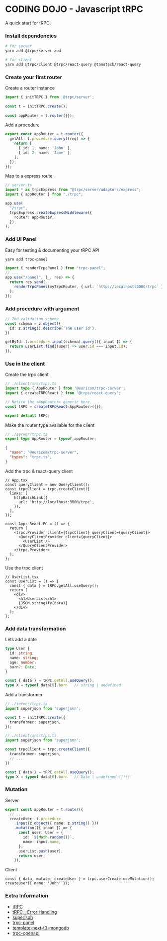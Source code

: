 # CODING DOJO - Javascript tRPC

A quick start for tRPC.

### Install dependencies

```bash
# for server
yarn add @trpc/server zod

# for client
yarn add @trpc/client @trpc/react-query @tanstack/react-query
```

### Create your first router

Create a router instance

```ts
import { initTRPC } from '@trpc/server';
 
const t = initTRPC.create();
  
const appRouter = t.router({});
```

Add a procedure

```ts
export const appRouter = t.router({
  getAll: t.procedure.query((req) => {
    return [
      { id: 1, name: 'John' },
      { id: 2, name: 'Jane' },
    ];
  }),
});
```

Map to a express route

```ts
// server.ts
import * as trpcExpress from "@trpc/server/adapters/express";
import { appRouter } from "./trpc";

app.use(
  "/trpc",
  trpcExpress.createExpressMiddleware({
    router: appRouter,
  }),
);
```

### Add UI Panel
Easy for testing & documenting your tRPC API

```bash
yarn add trpc-panel
```

```ts
import { renderTrpcPanel } from "trpc-panel";
// ...
app.use("/panel", (_, res) => {
  return res.send(
    renderTrpcPanel(myTrpcRouter, { url: `http://localhost:3000/trpc` })
  );
});
```

### Add procedure with argument

```ts
// Zod validation schema
const schema = z.object({ 
  id: z.string().describe('The user id'),
})

getById: t.procedure.input(schema).query(({ input }) => {
  return userList.find((user) => user.id === input.id);
}),
```

### Use in the client

Create the trpc client

```ts
// ./client/src/trpc.ts
import type { AppRouter } from '@euricom/trpc-server';
import { createTRPCReact } from '@trpc/react-query';

// Notice the <AppRouter> generic here.
const tRPC = createTRPCReact<AppRouter>({});

export default tRPC;
```

Make the router type available for the client

```ts
// ./server/trpc.ts
export type AppRouter = typeof appRouter;
```

```json
{
  "name": "@euricom/trpc-server",
  "types": "trpc.ts",
}
```

Add the trpc & react-query client

```tsx
// App.tsx
const queryClient = new QueryClient();
const trpcClient = trpc.createClient({
  links: [
    httpBatchLink({
      url: 'http://localhost:3000/trpc',
    }),
  ],
});

const App: React.FC = () => {
  return (
    <trpc.Provider client={trpcClient} queryClient={queryClient}>
      <QueryClientProvider client={queryClient}>
        <UserList />
      </QueryClientProvider>
    </trpc.Provider>
  );
};
```

Use the trpc client

```tsx
// UserList.tsx
const UserList = () => {
  const { data } = tRPC.getAll.useQuery();
  return (
    <div>
      <h1>UserList</h1>
      {JSON.stringify(data)}
    </div>
  );
};
```

### Add data transformation

Lets add a date 

```ts
type User {
  id: string;
  name: string;
  age: number;
  born?: Date;
}
```

```ts
const { data } = tRPC.getAll.useQuery();
type X = typeof data[0].born   // string | undefined
```

Add a transformer

```ts
// ./server/trpc.ts
import superjson from 'superjson';

const t = initTRPC.create({
  transformer: superjson,
});
```

```ts
// ./client/src/trpc.ts
import superjson from 'superjson';

const trpcClient = trpc.createClient({
  transformer: superjson,
  // ...
})
```

```ts
const { data } = tRPC.getAll.useQuery();
type X = typeof data[0].born   // Date | undefined !!!!!!
```

### Mutation

Server

```ts
export const appRouter = t.router({
  // ...
  createUser: t.procedure
    .input(z.object({ name: z.string() }))
    .mutation(({ input }) => {
      const user: User = {
        id: `${Math.random()}`,
        name: input.name,
      };
      userList.push(user);
      return user;
    }),
```

Client

```tsx
const { data, mutate: createUser } = trpc.userCreate.useMutation();
createUser({ name: 'John' });
```

### Extra Information

- [tRPC](https://trpc.io/)
- [tRPC - Error Handling](https://trpc.io/docs/server/error-handling)
- [superjson](https://github.com/blitz-js/superjson)
- [trpc-panel](https://github.com/iway1/trpc-panel)
- [template-next-t3-mongodb](https://github.com/cosemansp/template-next-t3-mongodb)
- [trpc-openapi](https://www.npmjs.com/package/trpc-openapi)
